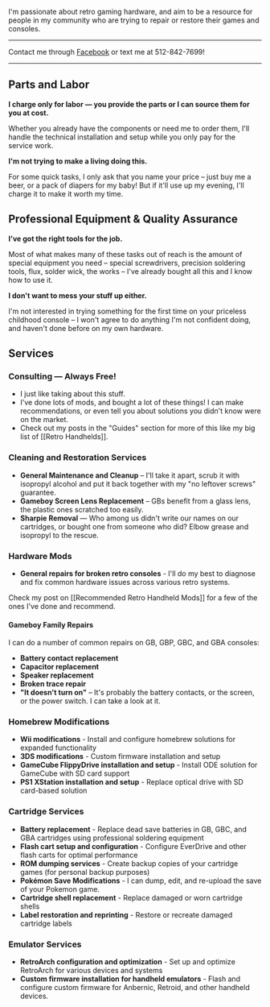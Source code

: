 I'm passionate about retro gaming hardware, and aim to be a resource for people in my community who are trying to repair or restore their games and consoles.

---

Contact me through [Facebook](https://www.facebook.com/profile.php?id=61577994856561) or text me at 512-842-7699!

---

## Parts and Labor

**I charge only for labor — you provide the parts or I can source them for you at cost.**

Whether you already have the components or need me to order them, I'll handle the technical installation and setup while you only pay for the service work.

**I'm not trying to make a living doing this.**

For some quick tasks, I only ask that you name your price – just buy me a beer, or a pack of diapers for my baby! But if it'll use up my evening, I'll charge it to make it worth my time.

## Professional Equipment & Quality Assurance

**I've got the right tools for the job.**

Most of what makes many of these tasks out of reach is the amount of special equipment you need – special screwdrivers, precision soldering tools, flux, solder wick, the works – I've already bought all this and I know how to use it.

**I don't want to mess your stuff up either.**

I'm not interested in trying something for the first time on your priceless childhood console – I won't agree to do anything I'm not confident doing, and haven't done before on my own hardware.

## Services

### Consulting — Always Free!

- I just like taking about this stuff.
- I've done lots of mods, and bought a lot of these things! I can make recommendations, or even tell you about solutions you didn't know were on the market.
- Check out my posts in the "Guides" section for more of this like my big list of [[Retro Handhelds]].

### Cleaning and Restoration Services

- **General Maintenance and Cleanup** – I'll take it apart, scrub it with isopropyl alcohol and put it back together with my "no leftover screws" guarantee.
- **Gameboy Screen Lens Replacement** – GBs benefit from a glass lens, the plastic ones scratched too easily.
- **Sharpie Removal** — Who among us didn't write our names on our cartridges, or bought one from someone who did? Elbow grease and isopropyl to the rescue.

### Hardware Mods

- **General repairs for broken retro consoles** - I'll do my best to diagnose and fix common hardware issues across various retro systems.

Check my post on [[Recommended Retro Handheld Mods]] for a few of the ones I've done and recommend.

#### Gameboy Family Repairs

I can do a number of common repairs on GB, GBP, GBC, and GBA consoles:

- **Battery contact replacement**
- **Capacitor replacement**
- **Speaker replacement**
- **Broken trace repair**
- **"It doesn't turn on"** – It's probably the battery contacts, or the screen, or the power switch. I can take a look at it.

### Homebrew Modifications

- **Wii modifications** - Install and configure homebrew solutions for expanded functionality
- **3DS modifications** - Custom firmware installation and setup
- **GameCube FlippyDrive installation and setup** - Install ODE solution for GameCube with SD card support
- **PS1 XStation installation and setup** - Replace optical drive with SD card-based solution

### Cartridge Services

- **Battery replacement** - Replace dead save batteries in GB, GBC, and GBA cartridges using professional soldering equipment
- **Flash cart setup and configuration** - Configure EverDrive and other flash carts for optimal performance
- **ROM dumping services** - Create backup copies of your cartridge games (for personal backup purposes)
- **Pokémon Save Modifications** - I can dump, edit, and re-upload the save of your Pokemon game.
- **Cartridge shell replacement** - Replace damaged or worn cartridge shells
- **Label restoration and reprinting** - Restore or recreate damaged cartridge labels

### Emulator Services

- **RetroArch configuration and optimization** - Set up and optimize RetroArch for various devices and systems
- **Custom firmware installation for handheld emulators** - Flash and configure custom firmware for Anbernic, Retroid, and other handheld devices.
